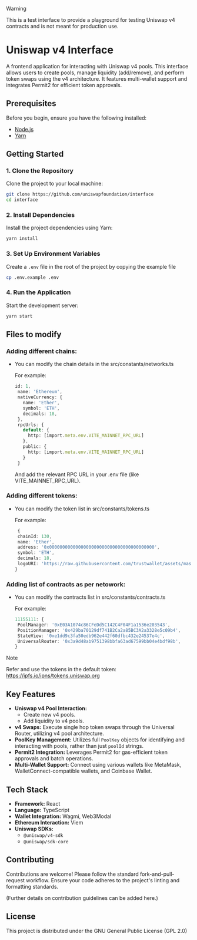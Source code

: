 > [!WARNING]
This is a test interface to provide a playground for testing Uniswap v4 contracts and is not meant for production use.

# Uniswap v4 Interface

A frontend application for interacting with Uniswap v4 pools. This interface allows users to create pools, manage liquidity (add/remove), and perform token swaps using the v4 architecture. It features multi-wallet support and integrates Permit2 for efficient token approvals.

## Prerequisites

Before you begin, ensure you have the following installed:
*   [Node.js](https://nodejs.org/)
*   [Yarn](https://yarnpkg.com/)

## Getting Started

### 1. Clone the Repository

Clone the project to your local machine:
```bash
git clone https://github.com/uniswapfoundation/interface
cd interface
```

### 2. Install Dependencies

Install the project dependencies using Yarn:
```bash
yarn install
```

### 3. Set Up Environment Variables

Create a `.env` file in the root of the project by copying the example file 

```bash
cp .env.example .env
```

### 4. Run the Application

Start the development server:
```bash
yarn start
```

## Files to modify

### Adding different chains:
 - You can modify the chain details in the src/constants/networks.ts

   For example:
   ```TypeScript
   id: 1,
    name: 'Ethereum',
    nativeCurrency: {
      name: 'Ether',
      symbol: 'ETH',
      decimals: 18,
    },
    rpcUrls: {
      default: {
        http: [import.meta.env.VITE_MAINNET_RPC_URL]
      },
      public: {
        http: [import.meta.env.VITE_MAINNET_RPC_URL]
      }
    }
   ```
   And add the relevant RPC URL in your .env file (like VITE_MAINNET_RPC_URL).

### Adding different tokens:
 - You can modify the token list in src/constants/tokens.ts

   For example:
   ```TypeScript
    {
    chainId: 130,
    name: 'Ether',
    address: '0x0000000000000000000000000000000000000000',
    symbol: 'ETH',
    decimals: 18,
    logoURI: 'https://raw.githubusercontent.com/trustwallet/assets/master/blockchains/ethereum/assets/0xC02aaA39b223FE8D0A0e5C4F27eAD9083C756Cc2/logo.png'
   }
   ```

### Adding list of contracts as per netowork:
 - You can modify the contracts list in src/constants/contracts.ts

   For example:
   ```TypeScript
   11155111: {
    PoolManager: '0xE03A1074c86CFeDd5C142C4F04F1a1536e203543',
    PositionManager: '0x429ba70129df741B2Ca2a85BC3A2a3328e5c09b4',
    StateView: '0xe1dd9c3fa50edb962e442f60dfbc432e24537e4c',
    UniversalRouter: '0x3a9d48ab9751398bbfa63ad67599bb04e4bdf98b',
   }
   ```
  > [!NOTE]
  Refer and use the tokens in the default token: https://ipfs.io/ipns/tokens.uniswap.org

## Key Features

*   **Uniswap v4 Pool Interaction:**
    *   Create new v4 pools.
    *   Add liquidity to v4 pools.
*   **v4 Swaps:** Execute single hop token swaps through the Universal Router, utilizing v4 pool architecture.
*   **PoolKey Management:** Utilizes full `PoolKey` objects for identifying and interacting with pools, rather than just `poolId` strings.
*   **Permit2 Integration:** Leverages Permit2 for gas-efficient token approvals and batch operations.
*   **Multi-Wallet Support:** Connect using various wallets like MetaMask, WalletConnect-compatible wallets, and Coinbase Wallet.

## Tech Stack

*   **Framework:** React
*   **Language:** TypeScript
*   **Wallet Integration:** Wagmi, Web3Modal
*   **Ethereum Interaction:** Viem
*   **Uniswap SDKs:**
    *   `@uniswap/v4-sdk`
    *   `@uniswap/sdk-core`

## Contributing

Contributions are welcome! Please follow the standard fork-and-pull-request workflow. Ensure your code adheres to the project's linting and formatting standards.

(Further details on contribution guidelines can be added here.)

## License

This project is distributed under the GNU General Public License (GPL 2.0)
